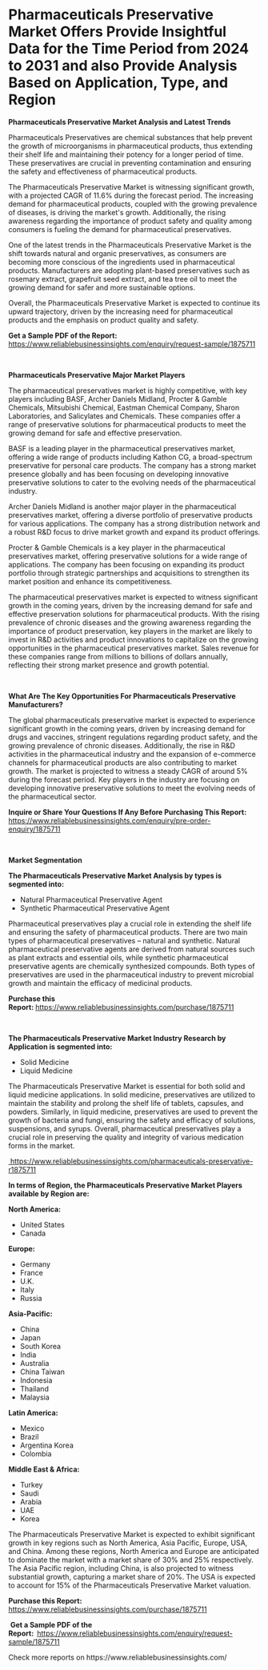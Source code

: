 <p><h1>Pharmaceuticals Preservative Market Offers Provide Insightful Data for the Time Period from 2024 to 2031 and also Provide Analysis Based on Application, Type, and Region</h1></p><p><strong>Pharmaceuticals Preservative Market Analysis and Latest Trends</strong></p>
<p><p>Pharmaceuticals Preservatives are chemical substances that help prevent the growth of microorganisms in pharmaceutical products, thus extending their shelf life and maintaining their potency for a longer period of time. These preservatives are crucial in preventing contamination and ensuring the safety and effectiveness of pharmaceutical products.</p><p>The Pharmaceuticals Preservative Market is witnessing significant growth, with a projected CAGR of 11.6% during the forecast period. The increasing demand for pharmaceutical products, coupled with the growing prevalence of diseases, is driving the market's growth. Additionally, the rising awareness regarding the importance of product safety and quality among consumers is fueling the demand for pharmaceutical preservatives.</p><p>One of the latest trends in the Pharmaceuticals Preservative Market is the shift towards natural and organic preservatives, as consumers are becoming more conscious of the ingredients used in pharmaceutical products. Manufacturers are adopting plant-based preservatives such as rosemary extract, grapefruit seed extract, and tea tree oil to meet the growing demand for safer and more sustainable options.</p><p>Overall, the Pharmaceuticals Preservative Market is expected to continue its upward trajectory, driven by the increasing need for pharmaceutical products and the emphasis on product quality and safety.</p></p>
<p><strong>Get a Sample PDF of the Report:&nbsp;</strong> <a href="https://www.reliablebusinessinsights.com/enquiry/request-sample/1875711">https://www.reliablebusinessinsights.com/enquiry/request-sample/1875711</a></p>
<p>&nbsp;</p>
<p><strong>Pharmaceuticals Preservative Major Market Players</strong></p>
<p><p>The pharmaceutical preservatives market is highly competitive, with key players including BASF, Archer Daniels Midland, Procter & Gamble Chemicals, Mitsubishi Chemical, Eastman Chemical Company, Sharon Laboratories, and Salicylates and Chemicals. These companies offer a range of preservative solutions for pharmaceutical products to meet the growing demand for safe and effective preservation.</p><p>BASF is a leading player in the pharmaceutical preservatives market, offering a wide range of products including Kathon CG, a broad-spectrum preservative for personal care products. The company has a strong market presence globally and has been focusing on developing innovative preservative solutions to cater to the evolving needs of the pharmaceutical industry.</p><p>Archer Daniels Midland is another major player in the pharmaceutical preservatives market, offering a diverse portfolio of preservative products for various applications. The company has a strong distribution network and a robust R&D focus to drive market growth and expand its product offerings.</p><p>Procter & Gamble Chemicals is a key player in the pharmaceutical preservatives market, offering preservative solutions for a wide range of applications. The company has been focusing on expanding its product portfolio through strategic partnerships and acquisitions to strengthen its market position and enhance its competitiveness.</p><p>The pharmaceutical preservatives market is expected to witness significant growth in the coming years, driven by the increasing demand for safe and effective preservation solutions for pharmaceutical products. With the rising prevalence of chronic diseases and the growing awareness regarding the importance of product preservation, key players in the market are likely to invest in R&D activities and product innovations to capitalize on the growing opportunities in the pharmaceutical preservatives market. Sales revenue for these companies range from millions to billions of dollars annually, reflecting their strong market presence and growth potential.</p></p>
<p>&nbsp;</p>
<p><strong>What Are The Key Opportunities For Pharmaceuticals Preservative Manufacturers?</strong></p>
<p><p>The global pharmaceuticals preservative market is expected to experience significant growth in the coming years, driven by increasing demand for drugs and vaccines, stringent regulations regarding product safety, and the growing prevalence of chronic diseases. Additionally, the rise in R&D activities in the pharmaceutical industry and the expansion of e-commerce channels for pharmaceutical products are also contributing to market growth. The market is projected to witness a steady CAGR of around 5% during the forecast period. Key players in the industry are focusing on developing innovative preservative solutions to meet the evolving needs of the pharmaceutical sector.</p></p>
<p><strong>Inquire or Share Your Questions If Any Before Purchasing This Report:</strong> <a href="https://www.reliablebusinessinsights.com/enquiry/pre-order-enquiry/1875711">https://www.reliablebusinessinsights.com/enquiry/pre-order-enquiry/1875711</a></p>
<p>&nbsp;</p>
<p><strong>Market Segmentation</strong></p>
<p><strong>The Pharmaceuticals Preservative Market Analysis by types is segmented into:</strong></p>
<p><ul><li>Natural Pharmaceutical Preservative Agent</li><li>Synthetic Pharmaceutical Preservative Agent</li></ul></p>
<p><p>Pharmaceutical preservatives play a crucial role in extending the shelf life and ensuring the safety of pharmaceutical products. There are two main types of pharmaceutical preservatives – natural and synthetic. Natural pharmaceutical preservative agents are derived from natural sources such as plant extracts and essential oils, while synthetic pharmaceutical preservative agents are chemically synthesized compounds. Both types of preservatives are used in the pharmaceutical industry to prevent microbial growth and maintain the efficacy of medicinal products.</p></p>
<p><strong>Purchase this Report:&nbsp;</strong><a href="https://www.reliablebusinessinsights.com/purchase/1875711">https://www.reliablebusinessinsights.com/purchase/1875711</a></p>
<p>&nbsp;</p>
<p><strong>The Pharmaceuticals Preservative Market Industry Research by Application is segmented into:</strong></p>
<p><ul><li>Solid Medicine</li><li>Liquid Medicine</li></ul></p>
<p><p>The Pharmaceuticals Preservative Market is essential for both solid and liquid medicine applications. In solid medicine, preservatives are utilized to maintain the stability and prolong the shelf life of tablets, capsules, and powders. Similarly, in liquid medicine, preservatives are used to prevent the growth of bacteria and fungi, ensuring the safety and efficacy of solutions, suspensions, and syrups. Overall, pharmaceutical preservatives play a crucial role in preserving the quality and integrity of various medication forms in the market.</p></p>
<p><a href="https://www.reliablebusinessinsights.com/pharmaceuticals-preservative-r1875711">&nbsp;https://www.reliablebusinessinsights.com/pharmaceuticals-preservative-r1875711</a></p>
<p><strong>In terms of Region, the Pharmaceuticals Preservative Market Players available by Region are:</strong></p>
<p>
    <p> <strong> North America: </strong>
        <ul>
            <li>United States</li>
            <li>Canada</li>
        </ul>
        </p> 
    <p> <strong> Europe: </strong>
        <ul>
            <li>Germany</li>
            <li>France</li>
            <li>U.K.</li>
            <li>Italy</li>
            <li>Russia</li>
        </ul>
        </p> 
    <p> <strong> Asia-Pacific: </strong>
        <ul>
            <li>China</li>
            <li>Japan</li>
            <li>South Korea</li>
            <li>India</li>
            <li>Australia</li>
            <li>China Taiwan</li>
            <li>Indonesia</li>
            <li>Thailand</li>
            <li>Malaysia</li>
        </ul>
        </p> 
    <p> <strong> Latin America: </strong>
        <ul>
            <li>Mexico</li>
            <li>Brazil</li>
            <li>Argentina Korea</li>
            <li>Colombia</li>
        </ul>
        </p> 
    <p> <strong> Middle East & Africa: </strong>
        <ul>
            <li>Turkey</li>
            <li>Saudi</li>
            <li>Arabia</li>
            <li>UAE</li>
            <li>Korea</li>
        </ul>
    </p>
    </p>
<p><p>The Pharmaceuticals Preservative Market is expected to exhibit significant growth in key regions such as North America, Asia Pacific, Europe, USA, and China. Among these regions, North America and Europe are anticipated to dominate the market with a market share of 30% and 25% respectively. The Asia Pacific region, including China, is also projected to witness substantial growth, capturing a market share of 20%. The USA is expected to account for 15% of the Pharmaceuticals Preservative Market valuation.</p></p>
<p><strong>Purchase this Report: </strong><a href="https://www.reliablebusinessinsights.com/purchase/1875711">https://www.reliablebusinessinsights.com/purchase/1875711</a></p>
<p>&nbsp;<strong>Get a Sample PDF of the Report:&nbsp;&nbsp;</strong><a href="https://www.reliablebusinessinsights.com/enquiry/request-sample/1875711">https://www.reliablebusinessinsights.com/enquiry/request-sample/1875711</a></p>
<p><strong></strong></p>
<p>Check more reports on https://www.reliablebusinessinsights.com/</p>